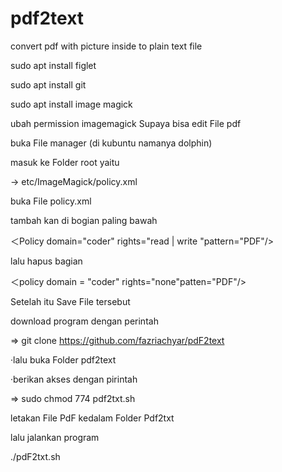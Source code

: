 # pdf2text
convert pdf with picture inside to plain text file

 sudo apt install figlet

 sudo apt install git

 sudo apt install image magick

ubah permission imagemagick Supaya bisa edit File pdf

buka File manager (di kubuntu namanya dolphin)

masuk ke Folder root yaitu

-> etc/ImageMagick/policy.xml

buka File policy.xml

tambah kan di bogian paling bawah

＜Policy domain="coder" rights="read | write "pattern="PDF"/>

lalu hapus bagian

＜policy domain = "coder" rights="none"patten="PDF"/>

Setelah itu Save File tersebut

download program dengan perintah

=> git clone https://github.com/fazriachyar/pdF2text

·lalu buka Folder pdf2text

·berikan akses dengan pirintah

=> sudo chmod 774 pdf2txt.sh

letakan File PdF kedalam Folder Pdf2txt

lalu jalankan program

./pdF2txt.sh
